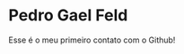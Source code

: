 <!-- Copiando o README da Micheke -->

<h1>Pedro Gael Feld</h1>

<p>Esse é o meu primeiro contato com o Github!</p>

